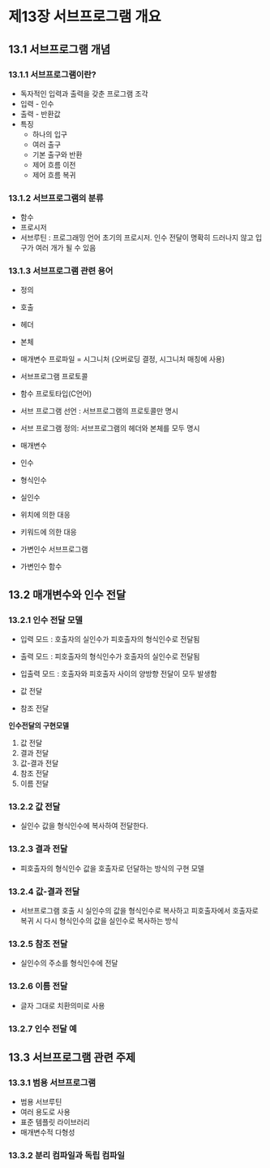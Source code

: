 # 제13장 서브프로그램 개요

## 13.1 서브프로그램 개념

### 13.1.1 서브프로그램이란? 
* 독자적인 입력과 출력을 갖춘 프로그램 조각
* 입력 - 인수
* 출력 - 반환값
* 특징
  * 하나의 입구
  * 여러 출구
  * 기본 출구와 반환
  * 제어 흐름 이전
  * 제어 흐름 복귀

### 13.1.2 서브프로그램의 분류
* 함수
* 프로시저
* 서브루틴 : 프로그래밍 언어 초기의 프로시저. 인수 전달이 명확히 드러나지 않고 입구가 여러 개가 될 수 있음

### 13.1.3 서브프로그램 관련 용어
* 정의
* 호출
* 헤더
* 본체
* 매개변수 프로파일 = 시그니처 (오버로딩 결정, 시그니처 매칭에 사용)
* 서브프로그램 프로토콜
* 함수 프로토타입(C언어)  



* 서브 프로그램 선언 : 서브프로그램의 프로토콜만 명시
* 서브 프로그램 정의: 서브프로그램의 헤더와 본체를 모두 명시



* 매개변수
* 인수
* 형식인수
* 실인수
* 위치에 의한 대응
* 키워드에 의한 대응
* 가변인수 서브프로그램
* 가변인수 함수

## 13.2 매개변수와 인수 전달 

### 13.2.1 인수 전달 모델
* 입력 모드 : 호출자의 실인수가 피호출자의 형식인수로 전달됨
* 출력 모드 : 피호출자의 형식인수가 호출자의 실인수로 전달됨
* 입출력 모드 : 호출자와 피호출자 사이의 양방향 전달이 모두 발생함


* 값 전달
* 참조 전달

**인수전달의 구현모델**
1. 값 전달
2. 결과 전달
3. 값-결과 전달
4. 참조 전달
5. 이름 전달

### 13.2.2 값 전달
* 실인수 값을 형식인수에 복사하여 전달한다.

### 13.2.3 결과 전달
* 피호출자의 형식인수 값을 호출자로 던달하는 방식의 구현 모델

### 13.2.4 값-결과 전달
* 서브프로그램 호출 시 실인수의 값을 형식인수로 복사하고 피호출자에서 호출자로 복귀 시 다시 형식인수의 값을 실인수로 복사하는 방식

### 13.2.5 참조 전달
* 실인수의 주소를 형식인수에 전달

### 13.2.6 이름 전달
* 글자 그대로 치환의미로 사용

### 13.2.7 인수 전달 예


## 13.3 서브프로그램 관련 주제

### 13.3.1 범용 서브프로그램
* 범용 서브루틴
* 여러 용도로 사용
* 표준 템플릿 라이브러리
* 매개변수적 다형성

### 13.3.2 분리 컴파일과 독립 컴파일